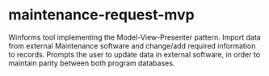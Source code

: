 # maintenance-request-mvp
Winforms tool implementing the Model-View-Presenter pattern. Import data from external Maintenance software and change/add required information to records. Prompts the user to update data in external software, in order to maintain parity between both program databases. 
